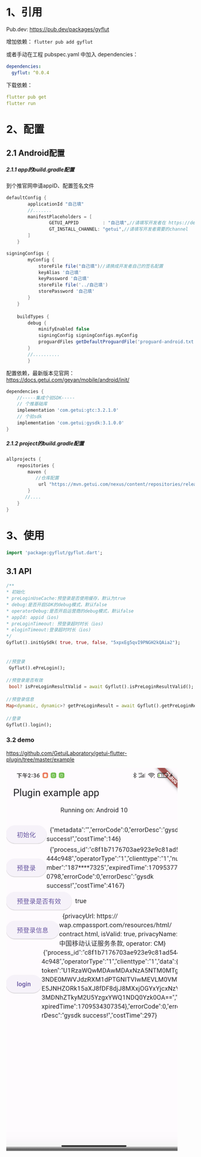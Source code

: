 # 1、引用

Pub.dev: https://pub.dev/packages/gyflut

增加依赖：
`flutter pub add gyflut`

或者手动在工程 pubspec.yaml 中加入 dependencies：

```yaml
dependencies:
  gyflut: ^0.0.4
```


下载依赖：

```yaml
flutter pub get
flutter run
```



# 2、配置

## 2.1 Android配置

##### 2.1.1 app的build.gradle配置

到个推官网申请appID、配置签名文件

```groovy
defaultConfig {
        applicationId "自己填"
        //.......
        manifestPlaceholders = [
                GETUI_APPID         : "自己填",//请填写开发者在 https://dev.getui.com/ 申请的GETUI_APPID
                GT_INSTALL_CHANNEL: "getui",//请填写开发者需要的channel
        ]
    }
```

```groovy
signingConfigs {
        myConfig {
            storeFile file("自己填")//请换成开发者自己的签名配置
            keyAlias '自己填'
            keyPassword '自己填'
            storeFile file('../自己填')
            storePassword '自己填'
        }
    }

    buildTypes {
        debug {
            minifyEnabled false
            signingConfig signingConfigs.myConfig
            proguardFiles getDefaultProguardFile('proguard-android.txt'), 'proguard-rules.pro'
        }
        //..........
        }
```

配置依赖，最新版本见官网： https://docs.getui.com/geyan/mobile/android/init/

```groovy
dependencies {
    //-----集成个验SDK-----
    // 个推基础库
    implementation 'com.getui:gtc:3.2.1.0'
    // 个验sdk
    implementation 'com.getui:gysdk:3.1.0.0'
}
```



##### 2.1.2 project的build.gradle配置

```groovy
allprojects {
    repositories {
        maven {
           //仓库配置
            url "https://mvn.getui.com/nexus/content/repositories/releases/"
        }
       //....
    }
}
```



#  3、使用

```dart
import 'package:gyflut/gyflut.dart';
```

## 3.1 API

```dart
/**
* 初始化
* preLoginUseCache:预登录是否使用缓存，默认为true
* debug:是否开启SDK的debug模式，默认false
* operatorDebug:是否开启运营商的debug模式，默认false
* appId: appid（ios)
* preLoginTimeout: 预登录超时时长（ios)
* eloginTimeout:登录超时时长（ios)
*/
Gyflut().initGySdk( true, true, false, "5xpxEg5qvI9PNGH2kQAia2");


//预登录
 Gyflut().ePreLogin();

//预登录是否有效
 bool? isPreLoginResultValid = await Gyflut().isPreLoginResultValid();

//预登录信息
Map<dynamic, dynamic>? getPreLoginResult = await Gyflut().getPreLoginResult();

//登录
Gyflut().login();
```



### 3.2 demo

https://github.com/GetuiLaboratory/getui-flutter-plugin/tree/master/example

![demo](demo.png)

